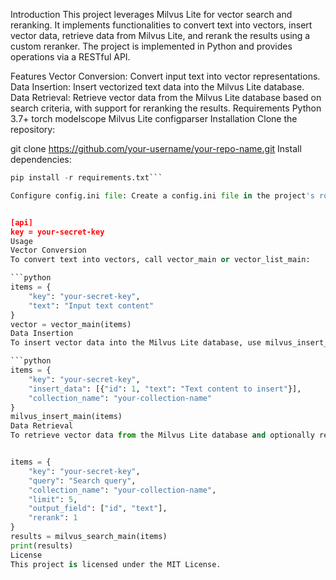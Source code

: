 Introduction
This project leverages Milvus Lite for vector search and reranking. It implements functionalities to convert text into vectors, insert vector data, retrieve data from Milvus Lite, and rerank the results using a custom reranker. The project is implemented in Python and provides operations via a RESTful API.

Features
Vector Conversion: Convert input text into vector representations.
Data Insertion: Insert vectorized text data into the Milvus Lite database.
Data Retrieval: Retrieve vector data from the Milvus Lite database based on search criteria, with support for reranking the results.
Requirements
Python 3.7+
torch
modelscope
Milvus Lite
configparser
Installation
Clone the repository:


git clone https://github.com/your-username/your-repo-name.git
Install dependencies:
```python
pip install -r requirements.txt```

Configure config.ini file: Create a config.ini file in the project's root directory to set up your API key:


[api]
key = your-secret-key
Usage
Vector Conversion
To convert text into vectors, call vector_main or vector_list_main:

```python
items = {
    "key": "your-secret-key",
    "text": "Input text content"
}
vector = vector_main(items)
Data Insertion
To insert vector data into the Milvus Lite database, use milvus_insert_main:

```python
items = {
    "key": "your-secret-key",
    "insert_data": [{"id": 1, "text": "Text content to insert"}],
    "collection_name": "your-collection-name"
}
milvus_insert_main(items)
Data Retrieval
To retrieve vector data from the Milvus Lite database and optionally rerank the results, call milvus_search_main:


items = {
    "key": "your-secret-key",
    "query": "Search query",
    "collection_name": "your-collection-name",
    "limit": 5,
    "output_field": ["id", "text"],
    "rerank": 1
}
results = milvus_search_main(items)
print(results)
License
This project is licensed under the MIT License.

